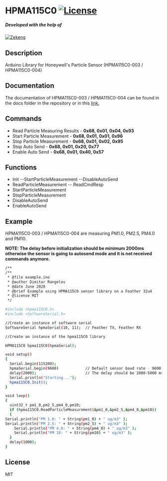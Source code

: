 # HPMA115C0    [![License](http://img.shields.io/:license-mit-blue.svg?style=flat-square)](http://badges.mit-license.org) 

##### Developed with the help of 
[![Zekeng](https://i.ibb.co/7SYVMvS/rsz-logo-zekeng-234x150.png)](https://zekeng.com)

## Description

 Arduino Library for Honeywell's Particle Sensor (HPMA115C0-003 / HPMA115C0-004)  
## Documentation
    
The documentation of HPMA115C0-003 / HPMA115C0-004 can be found in the docs folder in the repository or in this [link.](https://sensing.honeywell.com/honeywell-sensing-particulate-hpm-series-datasheet-32322550)
## Commands
  - Read Particle Measuring Results - **0x68, 0x01, 0x04, 0x93**
  - Start Particle Measurement - **0x68, 0x01, 0x01, 0x96**
  - Stop Particle Measurement - **0x68, 0x01, 0x02, 0x95**
  - Stop Auto Send - **0x68, 0x01, 0x20, 0x77**
  - Enable Auto Send - **0x68, 0x01, 0x40, 0x57**

## Functions
 - Init
    --StartParticleMeasurement
    --DisableAutoSend
  - ReadParticleMeasurement
  -- ReadCmdResp
  - StartParticleMeasurement
  - StopParticleMeasurement
  - DisableAutoSend
  - EnableAutoSend

## Example
HPMA115C0-003 / HPMA115C0-004 are measuring PM1.0, PM2.5, PM4.0 and PM10. 

**NOTE: The delay before initialization should be minimum 2000ms otherwise the sensor is going to autosend mode and it is not received commands anymore.**
```sh
/**
/**
 * @file example.ino
 * @author Dimitar Rangelov
 * @date June 2020
 * @brief Example using HPMA115C0 sensor library on a Feather 32u4
 * @license MIT
 */

#include <hpma115C0.h>
#include <SoftwareSerial.h>

//Create an instance of software serial
SoftwareSerial hpmaSerial(10, 11);  // Feather TX, Feather RX

//Create an instance of the hpma115C0 library

HPMA115C0 hpma115C0(hpmaSerial);

void setup() 
{
  Serial.begin(115200);
  hpmaSerial.begin(9600)            // Default sensor baud rate - 9600
  delay(2000);                      // The delay should be 2000-5000 ms 
  Serial.println("Starting...");
  hpma115C0.Init();
}

void loop() 
{
  uint32_t pm1_0,pm2_5,pm4_0,pm10;
  if (hpma115C0.ReadParticleMeasurement(&pm1_0,&pm2_5,&pm4_0,&pm10))
  {
Serial.println("PM 1.0: " + String(pm1_0) + " ug/m3" );
Serial.println("PM 2.5: " + String(pm2_5) + " ug/m3" );
    Serial.println("PM 4.0: " + String(pm4_0) + " ug/m3" );
    Serial.println("PM 10: " + String(pm10) + " ug/m3" );
  }
  delay(1000);
}

```
License
----

MIT

